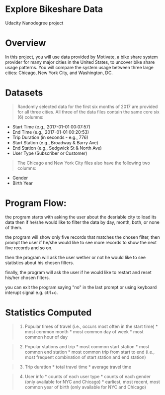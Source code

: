 # Explore Bikeshare Data

Udacity Nanodegree project

# Overview

In this project, you will use data provided by Motivate, a bike share system provider for many major cities in the United States, to uncover bike share usage patterns. You will compare the system usage between three large cities: Chicago, New York City, and Washington, DC.

# Datasets

> Randomly selected data for the first six months of 2017 are provided for all three cities. All three of the data files contain the same core six (6) columns:

* Start Time (e.g., 2017-01-01 00:07:57)
* End Time (e.g., 2017-01-01 00:20:53)
* Trip Duration (in seconds - e.g., 776)
* Start Station (e.g., Broadway & Barry Ave)
* End Station (e.g., Sedgwick St & North Ave)
* User Type (Subscriber or Customer)
> The Chicago and New York City files also have the following two columns:

* Gender
* Birth Year

# Program Flow:

the program starts with asking the user about the desriable city to load its data then if he/she would like to filter the data by day, month, both, or none of them.

the program will show only five records that matches the chosen filter, then prompt the user if he/she would like to see more records to show the next five records and so on.

then the program will ask the user wether or not he would like to see statistics about his chosen filters.

finally, the program will ask the user if he would like to restart and reset his/her chosen filters.

you can exit the program saying "no" in the last prompt or using keyboard interupt signal e.g. ctrl+c.

# Statistics Computed

> 1. Popular times of travel (i.e., occurs most often in the start time)
    * most common month
    * most common day of week
    * most common hour of day

> 2. Popular stations and trip
    * most common start station
    * most common end station
    * most common trip from start to end (i.e., most frequent combination of start station and end station)

> 3. Trip duration
    * total travel time
    * average travel time

> 4. User info
    * counts of each user type
    * counts of each gender (only available for NYC and Chicago)
    * earliest, most recent, most common year of birth (only available for NYC and Chicago)
